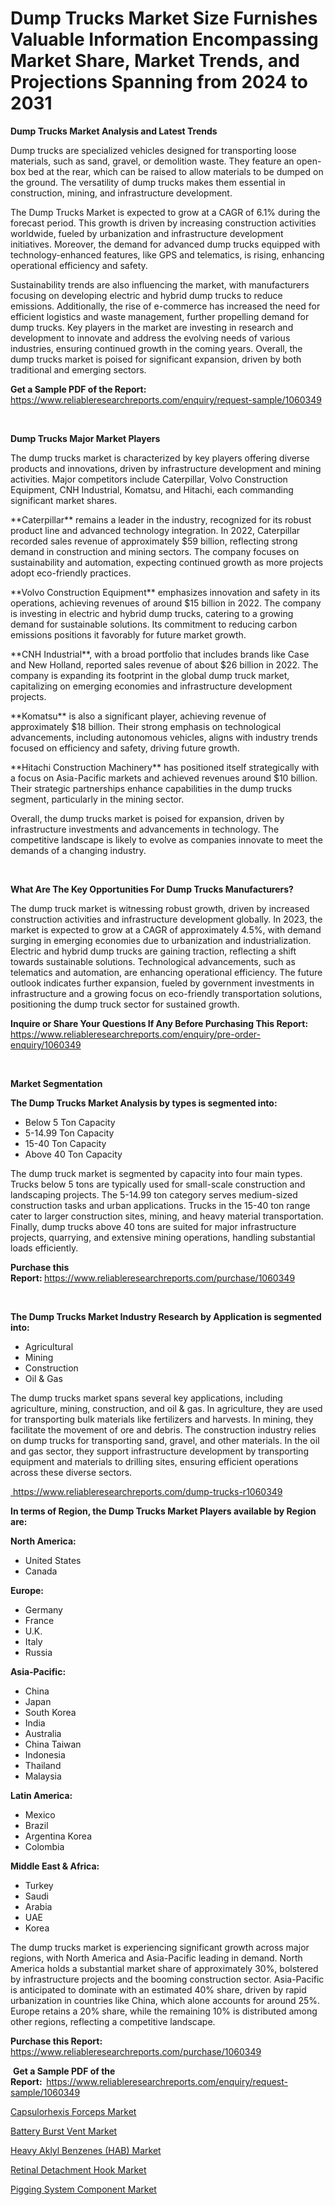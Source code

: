 <p><h1>Dump Trucks Market Size Furnishes Valuable Information Encompassing Market Share, Market Trends, and Projections Spanning from 2024 to 2031</h1></p><p><strong>Dump Trucks Market Analysis and Latest Trends</strong></p>
<p><p>Dump trucks are specialized vehicles designed for transporting loose materials, such as sand, gravel, or demolition waste. They feature an open-box bed at the rear, which can be raised to allow materials to be dumped on the ground. The versatility of dump trucks makes them essential in construction, mining, and infrastructure development.</p><p>The Dump Trucks Market is expected to grow at a CAGR of 6.1% during the forecast period. This growth is driven by increasing construction activities worldwide, fueled by urbanization and infrastructure development initiatives. Moreover, the demand for advanced dump trucks equipped with technology-enhanced features, like GPS and telematics, is rising, enhancing operational efficiency and safety.</p><p>Sustainability trends are also influencing the market, with manufacturers focusing on developing electric and hybrid dump trucks to reduce emissions. Additionally, the rise of e-commerce has increased the need for efficient logistics and waste management, further propelling demand for dump trucks. Key players in the market are investing in research and development to innovate and address the evolving needs of various industries, ensuring continued growth in the coming years. Overall, the dump trucks market is poised for significant expansion, driven by both traditional and emerging sectors.</p></p>
<p><strong>Get a Sample PDF of the Report:&nbsp;</strong> <a href="https://www.reliableresearchreports.com/enquiry/request-sample/1060349?utm_campaign=83&utm_medium=2&utm_source=Github&utm_content=ia&utm_term=06122024&utm_id=dump-trucks">https://www.reliableresearchreports.com/enquiry/request-sample/1060349</a></p>
<p>&nbsp;</p>
<p><strong>Dump Trucks Major Market Players</strong></p>
<p><p>The dump trucks market is characterized by key players offering diverse products and innovations, driven by infrastructure development and mining activities. Major competitors include Caterpillar, Volvo Construction Equipment, CNH Industrial, Komatsu, and Hitachi, each commanding significant market shares.</p><p>**Caterpillar** remains a leader in the industry, recognized for its robust product line and advanced technology integration. In 2022, Caterpillar recorded sales revenue of approximately $59 billion, reflecting strong demand in construction and mining sectors. The company focuses on sustainability and automation, expecting continued growth as more projects adopt eco-friendly practices.</p><p>**Volvo Construction Equipment** emphasizes innovation and safety in its operations, achieving revenues of around $15 billion in 2022. The company is investing in electric and hybrid dump trucks, catering to a growing demand for sustainable solutions. Its commitment to reducing carbon emissions positions it favorably for future market growth.</p><p>**CNH Industrial**, with a broad portfolio that includes brands like Case and New Holland, reported sales revenue of about $26 billion in 2022. The company is expanding its footprint in the global dump truck market, capitalizing on emerging economies and infrastructure development projects.</p><p>**Komatsu** is also a significant player, achieving revenue of approximately $18 billion. Their strong emphasis on technological advancements, including autonomous vehicles, aligns with industry trends focused on efficiency and safety, driving future growth.</p><p>**Hitachi Construction Machinery** has positioned itself strategically with a focus on Asia-Pacific markets and achieved revenues around $10 billion. Their strategic partnerships enhance capabilities in the dump trucks segment, particularly in the mining sector.</p><p>Overall, the dump trucks market is poised for expansion, driven by infrastructure investments and advancements in technology. The competitive landscape is likely to evolve as companies innovate to meet the demands of a changing industry.</p></p>
<p>&nbsp;</p>
<p><strong>What Are The Key Opportunities For Dump Trucks Manufacturers?</strong></p>
<p><p>The dump truck market is witnessing robust growth, driven by increased construction activities and infrastructure development globally. In 2023, the market is expected to grow at a CAGR of approximately 4.5%, with demand surging in emerging economies due to urbanization and industrialization. Electric and hybrid dump trucks are gaining traction, reflecting a shift towards sustainable solutions. Technological advancements, such as telematics and automation, are enhancing operational efficiency. The future outlook indicates further expansion, fueled by government investments in infrastructure and a growing focus on eco-friendly transportation solutions, positioning the dump truck sector for sustained growth.</p></p>
<p><strong>Inquire or Share Your Questions If Any Before Purchasing This Report:</strong> <a href="https://www.reliableresearchreports.com/enquiry/pre-order-enquiry/1060349?utm_campaign=83&utm_medium=2&utm_source=Github&utm_content=ia&utm_term=06122024&utm_id=dump-trucks">https://www.reliableresearchreports.com/enquiry/pre-order-enquiry/1060349</a></p>
<p>&nbsp;</p>
<p><strong>Market Segmentation</strong></p>
<p><strong>The Dump Trucks Market Analysis by types is segmented into:</strong></p>
<p><ul><li>Below 5 Ton Capacity</li><li>5-14.99 Ton Capacity</li><li>15-40 Ton Capacity</li><li>Above 40 Ton Capacity</li></ul></p>
<p><p>The dump truck market is segmented by capacity into four main types. Trucks below 5 tons are typically used for small-scale construction and landscaping projects. The 5-14.99 ton category serves medium-sized construction tasks and urban applications. Trucks in the 15-40 ton range cater to larger construction sites, mining, and heavy material transportation. Finally, dump trucks above 40 tons are suited for major infrastructure projects, quarrying, and extensive mining operations, handling substantial loads efficiently.</p></p>
<p><strong>Purchase this Report:&nbsp;</strong><a href="https://www.reliableresearchreports.com/purchase/1060349?utm_campaign=83&utm_medium=2&utm_source=Github&utm_content=ia&utm_term=06122024&utm_id=dump-trucks">https://www.reliableresearchreports.com/purchase/1060349</a></p>
<p>&nbsp;</p>
<p><strong>The Dump Trucks Market Industry Research by Application is segmented into:</strong></p>
<p><ul><li>Agricultural</li><li>Mining</li><li>Construction</li><li>Oil & Gas</li></ul></p>
<p><p>The dump trucks market spans several key applications, including agriculture, mining, construction, and oil & gas. In agriculture, they are used for transporting bulk materials like fertilizers and harvests. In mining, they facilitate the movement of ore and debris. The construction industry relies on dump trucks for transporting sand, gravel, and other materials. In the oil and gas sector, they support infrastructure development by transporting equipment and materials to drilling sites, ensuring efficient operations across these diverse sectors.</p></p>
<p><a href="https://www.reliableresearchreports.com/dump-trucks-r1060349?utm_campaign=83&utm_medium=2&utm_source=Github&utm_content=ia&utm_term=06122024&utm_id=dump-trucks">&nbsp;https://www.reliableresearchreports.com/dump-trucks-r1060349</a></p>
<p><strong>In terms of Region, the Dump Trucks Market Players available by Region are:</strong></p>
<p>
    <p> <strong> North America: </strong>
        <ul>
            <li>United States</li>
            <li>Canada</li>
        </ul>
        </p> 
    <p> <strong> Europe: </strong>
        <ul>
            <li>Germany</li>
            <li>France</li>
            <li>U.K.</li>
            <li>Italy</li>
            <li>Russia</li>
        </ul>
        </p> 
    <p> <strong> Asia-Pacific: </strong>
        <ul>
            <li>China</li>
            <li>Japan</li>
            <li>South Korea</li>
            <li>India</li>
            <li>Australia</li>
            <li>China Taiwan</li>
            <li>Indonesia</li>
            <li>Thailand</li>
            <li>Malaysia</li>
        </ul>
        </p> 
    <p> <strong> Latin America: </strong>
        <ul>
            <li>Mexico</li>
            <li>Brazil</li>
            <li>Argentina Korea</li>
            <li>Colombia</li>
        </ul>
        </p> 
    <p> <strong> Middle East & Africa: </strong>
        <ul>
            <li>Turkey</li>
            <li>Saudi</li>
            <li>Arabia</li>
            <li>UAE</li>
            <li>Korea</li>
        </ul>
    </p>
    </p>
<p><p>The dump trucks market is experiencing significant growth across major regions, with North America and Asia-Pacific leading in demand. North America holds a substantial market share of approximately 30%, bolstered by infrastructure projects and the booming construction sector. Asia-Pacific is anticipated to dominate with an estimated 40% share, driven by rapid urbanization in countries like China, which alone accounts for around 25%. Europe retains a 20% share, while the remaining 10% is distributed among other regions, reflecting a competitive landscape.</p></p>
<p><strong>Purchase this Report: </strong><a href="https://www.reliableresearchreports.com/purchase/1060349?utm_campaign=83&utm_medium=2&utm_source=Github&utm_content=ia&utm_term=06122024&utm_id=dump-trucks">https://www.reliableresearchreports.com/purchase/1060349</a></p>
<p>&nbsp;<strong>Get a Sample PDF of the Report:&nbsp;&nbsp;</strong><a href="https://www.reliableresearchreports.com/enquiry/request-sample/1060349?utm_campaign=83&utm_medium=2&utm_source=Github&utm_content=ia&utm_term=06122024&utm_id=dump-trucks">https://www.reliableresearchreports.com/enquiry/request-sample/1060349</a></p>
<p><strong></strong></p>
<p><p><a href="https://www.linkedin.com/pulse/capsulorhexis-forceps-market-research-report-forecast-growth-prospects-tfvge?utm_campaign=83&utm_medium=2&utm_source=Github&utm_content=ia&utm_term=06122024&utm_id=dump-trucks">Capsulorhexis Forceps Market</a></p><p><a href="https://issuu.com/reportprime-2/docs/battery-burst-vent-market-size-2030.pptx?utm_campaign=83&utm_medium=2&utm_source=Github&utm_content=ia&utm_term=06122024&utm_id=dump-trucks">Battery Burst Vent Market</a></p><p><a href="https://github.com/mharielmesa/Market-Research-Report-List-5/blob/main/heavy-aklyl-benzenes-hab-market.md?utm_campaign=83&utm_medium=2&utm_source=Github&utm_content=ia&utm_term=06122024&utm_id=dump-trucks">Heavy Aklyl Benzenes (HAB) Market</a></p><p><a href="https://www.linkedin.com/pulse/latest-trends-applications-growth-forecast-global-retinal-detachment-lem5e?utm_campaign=83&utm_medium=2&utm_source=Github&utm_content=ia&utm_term=06122024&utm_id=dump-trucks">Retinal Detachment Hook Market</a></p><p><a href="https://issuu.com/reportprime-2/docs/pigging-system-component-market-size-2030.pptx?utm_campaign=83&utm_medium=2&utm_source=Github&utm_content=ia&utm_term=06122024&utm_id=dump-trucks">Pigging System Component Market</a></p></p>